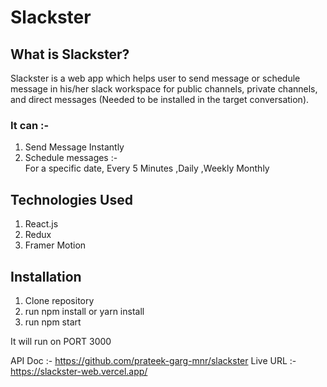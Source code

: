 # Slackster

## What is Slackster?

Slackster is a web app which helps user to
send message or schedule message in his/her slack workspace
for public channels, private channels, and direct messages
(Needed to be installed in the target conversation).

### It can :-

1. Send Message Instantly
2. Schedule messages :- <br>
   For a specific date, Every 5 Minutes ,Daily ,Weekly Monthly

## Technologies Used

1. React.js
2. Redux
3. Framer Motion

## Installation

1. Clone repository
2. run npm install or yarn install
3. run npm start

It will run on PORT 3000

API Doc :- https://github.com/prateek-garg-mnr/slackster
Live URL :- https://slackster-web.vercel.app/
